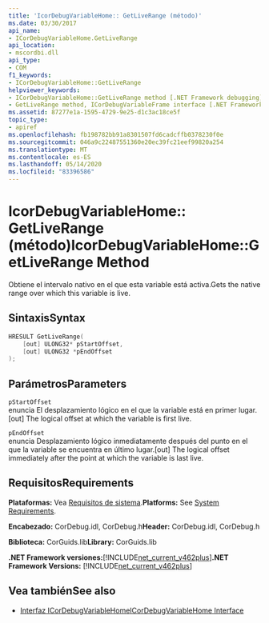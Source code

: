 ```yaml
---
title: 'IcorDebugVariableHome:: GetLiveRange (método)'
ms.date: 03/30/2017
api_name:
- ICorDebugVariableHome.GetLiveRange
api_location:
- mscordbi.dll
api_type:
- COM
f1_keywords:
- ICorDebugVariableHome::GetLiveRange
helpviewer_keywords:
- ICorDebugVariableHome::GetLiveRange method [.NET Framework debugging]
- GetLiveRange method, ICorDebugVariableFrame interface [.NET Framework debugging]
ms.assetid: 87277e1a-1595-4729-9e25-d1c3ac18ce5f
topic_type:
- apiref
ms.openlocfilehash: fb198782bb91a8301507fd6cadcffb0378230f0e
ms.sourcegitcommit: 046a9c22487551360e20ec39fc21eef99820a254
ms.translationtype: MT
ms.contentlocale: es-ES
ms.lasthandoff: 05/14/2020
ms.locfileid: "83396586"
---
```

# <a name="icordebugvariablehomegetliverange-method"></a><span data-ttu-id="27094-102">IcorDebugVariableHome:: GetLiveRange (método)</span><span class="sxs-lookup"><span data-stu-id="27094-102">IcorDebugVariableHome::GetLiveRange Method</span></span>
<span data-ttu-id="27094-103">Obtiene el intervalo nativo en el que esta variable está activa.</span><span class="sxs-lookup"><span data-stu-id="27094-103">Gets the native range over which this variable is live.</span></span>  
  
## <a name="syntax"></a><span data-ttu-id="27094-104">Sintaxis</span><span class="sxs-lookup"><span data-stu-id="27094-104">Syntax</span></span>  
  
```cpp  
HRESULT GetLiveRange(  
    [out] ULONG32* pStartOffset,  
    [out] ULONG32 *pEndOffset  
);  
```  
  
## <a name="parameters"></a><span data-ttu-id="27094-105">Parámetros</span><span class="sxs-lookup"><span data-stu-id="27094-105">Parameters</span></span>  
 `pStartOffset`  
 <span data-ttu-id="27094-106">enuncia El desplazamiento lógico en el que la variable está en primer lugar.</span><span class="sxs-lookup"><span data-stu-id="27094-106">[out] The logical offset at which the variable is first live.</span></span>  
  
 `pEndOffset`  
 <span data-ttu-id="27094-107">enuncia Desplazamiento lógico inmediatamente después del punto en el que la variable se encuentra en último lugar.</span><span class="sxs-lookup"><span data-stu-id="27094-107">[out] The logical offset immediately after the point at which the variable is last live.</span></span>  
  
## <a name="requirements"></a><span data-ttu-id="27094-108">Requisitos</span><span class="sxs-lookup"><span data-stu-id="27094-108">Requirements</span></span>  
 <span data-ttu-id="27094-109">**Plataformas:** Vea [Requisitos de sistema](../../get-started/system-requirements.md).</span><span class="sxs-lookup"><span data-stu-id="27094-109">**Platforms:** See [System Requirements](../../get-started/system-requirements.md).</span></span>  
  
 <span data-ttu-id="27094-110">**Encabezado:** CorDebug.idl, CorDebug.h</span><span class="sxs-lookup"><span data-stu-id="27094-110">**Header:** CorDebug.idl, CorDebug.h</span></span>  
  
 <span data-ttu-id="27094-111">**Biblioteca:** CorGuids.lib</span><span class="sxs-lookup"><span data-stu-id="27094-111">**Library:** CorGuids.lib</span></span>  
  
 <span data-ttu-id="27094-112">**.NET Framework versiones:**[!INCLUDE[net_current_v462plus](../../../../includes/net-current-v462plus-md.md)]</span><span class="sxs-lookup"><span data-stu-id="27094-112">**.NET Framework Versions:** [!INCLUDE[net_current_v462plus](../../../../includes/net-current-v462plus-md.md)]</span></span>  
  
## <a name="see-also"></a><span data-ttu-id="27094-113">Vea también</span><span class="sxs-lookup"><span data-stu-id="27094-113">See also</span></span>

- [<span data-ttu-id="27094-114">Interfaz ICorDebugVariableHome</span><span class="sxs-lookup"><span data-stu-id="27094-114">ICorDebugVariableHome Interface</span></span>](icordebugvariablehome-interface.md)

